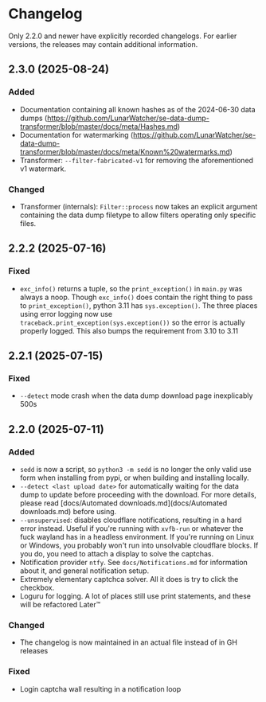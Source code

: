 # Changelog

Only 2.2.0 and newer have explicitly recorded changelogs. For earlier versions, the releases may contain additional information.

## 2.3.0 (2025-08-24)

### Added
* Documentation containing all known hashes as of the 2024-06-30 data dumps (https://github.com/LunarWatcher/se-data-dump-transformer/blob/master/docs/meta/Hashes.md)
* Documentation for watermarking (https://github.com/LunarWatcher/se-data-dump-transformer/blob/master/docs/meta/Known%20watermarks.md)
* Transformer: `--filter-fabricated-v1` for removing the aforementioned v1 watermark.

### Changed
* Transformer (internals): `Filter::process` now takes an explicit argument containing the data dump filetype to allow filters operating only specific files.

## 2.2.2 (2025-07-16)

### Fixed
* `exc_info()` returns a tuple, so the `print_exception()` in `main.py` was always a noop. Though `exc_info()` does contain the right thing to pass to `print_exception()`, python 3.11 has `sys.exception()`. The three places using error logging now use `traceback.print_exception(sys.exception())` so the error is actually properly logged. This also bumps the requirement from 3.10 to 3.11

## 2.2.1 (2025-07-15)

### Fixed
* `--detect` mode crash when the data dump download page inexplicably 500s

## 2.2.0 (2025-07-11)

### Added
* `sedd` is now a script, so `python3 -m sedd` is no longer the only valid use form when installing from pypi, or when building and installing locally.
* `--detect <last upload date>` for automatically waiting for the data dump to update before proceeding with the download. For more details, please read [docs/Automated downloads.md](docs/Automated downloads.md) before using.
* `--unsupervised`: disables cloudflare notifications, resulting in a hard error instead. Useful if you're running with `xvfb-run` or whatever the fuck wayland has in a headless environment. If you're running on Linux or Windows, you probably won't run into unsolvable cloudflare blocks. If you do, you need to attach a display to solve the captchas.
* Notification provider `ntfy`. See `docs/Notifications.md` for information about it, and general notification setup.
* Extremely elementary captchca solver. All it does is try to click the checkbox. 
* Loguru for logging. A lot of places still use print statements, and these will be refactored Later:tm:

### Changed
* The changelog is now maintained in an actual file instead of in GH releases

### Fixed
* Login captcha wall resulting in a notification loop

